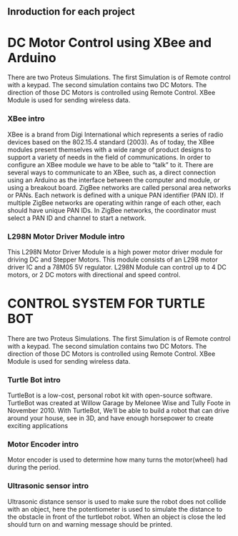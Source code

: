 ## Inroduction for each project

# DC Motor Control using XBee and Arduino
There are two Proteus Simulations. The first Simulation is of Remote control with a keypad. The second simulation contains two DC Motors. The direction of those DC Motors is controlled using Remote Control. XBee Module is used for sending wireless data.

### XBee intro
XBee is a brand from Digi International which represents a series of radio devices based on the 802.15.4 standard (2003). As of today, the XBee modules present themselves with a wide range of product designs to support a variety of needs in the field of communications.
In order to configure an XBee module we have to be able to “talk” to it. There are several ways to communicate to an XBee, such as, a direct connection using an Arduino as the interface between the computer and module, or using a breakout board. ZigBee networks are called personal area networks or PANs. Each network is defined with a unique PAN identifier (PAN ID). If multiple ZigBee networks are operating within range of each other, each should have unique PAN IDs. In ZigBee networks, the coordinator must select a PAN ID and channel to start a network.

### L298N Motor Driver Module intro
This L298N Motor Driver Module is a high power motor driver module for driving DC and Stepper Motors. This module consists of an L298 motor driver IC and a 78M05 5V regulator. L298N Module can control up to 4 DC motors, or 2 DC motors with directional and speed control.

# CONTROL SYSTEM FOR TURTLE BOT
There are two Proteus Simulations. The first Simulation is of Remote control with a keypad. The second simulation contains two DC Motors. The direction of those DC Motors is controlled using Remote Control. XBee Module is used for sending wireless data.

### Turtle Bot intro
TurtleBot is a low-cost, personal robot kit with open-source software. TurtleBot was created at Willow Garage by Melonee Wise and Tully Foote in November 2010. With TurtleBot, We’ll be able to build a robot that can drive around your house, see in 3D, and have enough horsepower to create exciting applications

### Motor Encoder intro
Motor encoder is used to determine how many turns the motor(wheel) had during the period.

### Ultrasonic sensor intro
Ultrasonic distance sensor is used to make sure the robot does not collide with an object, here the potentiometer is used to simulate the distance to the obstacle in front of the turtlebot robot. When an object is close the led should turn on and warning message should be printed.
